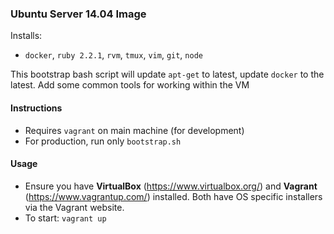 ### Ubuntu Server 14.04 Image

Installs:
- `docker`, `ruby 2.2.1`, `rvm`, `tmux`, `vim`, `git`, `node`

This bootstrap bash script will update `apt-get` to latest, update `docker` to the latest. Add some common tools for working within the VM


#### Instructions
- Requires `vagrant` on main machine (for development)
- For production, run only `bootstrap.sh`


#### Usage
- Ensure you have **VirtualBox** (https://www.virtualbox.org/) and **Vagrant** (https://www.vagrantup.com/) installed. Both have OS specific installers via the Vagrant website.
- To start: `vagrant up`
